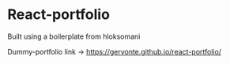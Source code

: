 # React-portfolio

Built using a boilerplate from hloksomani


Dummy-portfolio link -> https://gervonte.github.io/react-portfolio/

